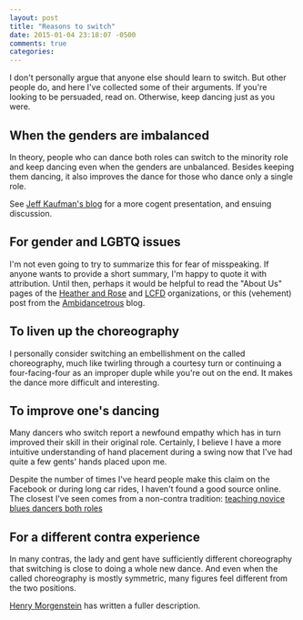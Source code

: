 ```yaml
---
layout: post
title: "Reasons to switch"
date: 2015-01-04 23:18:07 -0500
comments: true
categories: 
---
```


I don't personally argue that anyone else should learn to switch.  But
other people do, and here I've collected some of their arguments.  If
you're looking to be persuaded, read on.  Otherwise, keep dancing just
as you were.

<!-- More -->

## When the genders are imbalanced

In theory, people who can dance both roles can switch to the minority
role and keep dancing even when the genders are unbalanced.  Besides
keeping them dancing, it also improves the dance for those who dance
only a single role.

See [Jeff Kaufman's blog](http://www.jefftk.com/p/dance-both-roles)
for a more cogent presentation, and ensuing discussion.

## For gender and LGBTQ issues

I'm not even going to try to summarize this for fear of misspeaking.
If anyone wants to provide a short summary, I'm happy to quote it with
attribution.  Until then, perhaps it would be helpful to read the
"About Us" pages of the
[Heather and Rose](http://heatherandrose.org/about.shtml) and
[LCFD](http://lcfd.org/about/) organizations, or this (vehement) post
from the
[Ambidancetrous](http://ambidancetrous.tumblr.com/post/53337628440/the-revolution-will-be-polite)
blog.

## To liven up the choreography

I personally consider switching an embellishment on the called
choreography, much like twirling through a courtesy turn or continuing
a four-facing-four as an improper duple while you're out on the end.
It makes the dance more difficult and interesting.

## To improve one's dancing

Many dancers who switch report a newfound empathy which has in turn
improved their skill in their original role.  Certainly, I believe I
have a more intuitive understanding of hand placement during a swing
now that I've had quite a few gents' hands placed upon me.

Despite the number of times I've heard people make this claim on the
Facebook or during long car rides, I haven't found a good source
online.  The closest I've seen comes from a non-contra tradition:
[teaching novice blues dancers both roles](http://ambidancetrous.tumblr.com/page/2)

## For a different contra experience

In many contras, the lady and gent have sufficiently different
choreography that switching is close to doing a whole new dance.  And
even when the called choreography is mostly symmetric, many figures
feel different from the two positions. 

[Henry Morgenstein](http://www.henryandjacqui.com/Essays/Woman.htm)
has written a fuller description.

